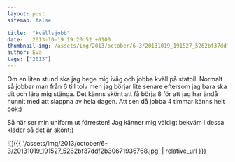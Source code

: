 ```yaml
---
layout: post
sitemap: false

title:  "kvällsjobb"
date:   2013-10-19 19:20:52 +0100
thumbnail-img: /assets/img/2013/october/6-3/20131019_191527_5262bf37ddf2b30671936768.jpg
author: Eva
tags: ["2013"]
---
```


Om en liten stund ska jag bege mig iväg och jobba kväll på statoil. Normalt så jobbar man från 6 till tolv men jag börjar lite senare eftersom jag bara ska dit och lära mig stänga. Det känns skönt att få börja 8 för att jag har ändå hunnit med att slappna av hela dagen. Att sen då jobba 4 timmar känns helt ook:) 

Så här ser min uniform ut förresten!  Jag känner mig väldigt bekväm i dessa kläder så det är skönt:)

![]({{ '/assets/img/2013/october/6-3/20131019_191527_5262bf37ddf2b30671936768.jpg'  | relative_url }})

